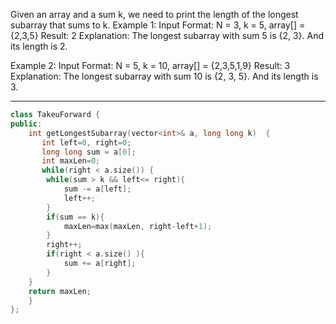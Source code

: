 Given an array and a sum k, we need to print the length of the longest subarray that sums to k.
Example 1:
Input Format: N = 3, k = 5, array[] = {2,3,5}
Result: 2
Explanation: The longest subarray with sum 5 is {2, 3}. And its length is 2.

Example 2:
Input Format: N = 5, k = 10, array[] = {2,3,5,1,9}
Result: 3
Explanation: The longest subarray with sum 10 is {2, 3, 5}. And its length is 3.

---
```cpp
class TakeuForward {
public:
    int getLongestSubarray(vector<int>& a, long long k)  {
       int left=0, right=0;
       long long sum = a[0];
       int maxLen=0;
       while(right < a.size()) {
        while(sum > k && left<= right){
            sum -= a[left];
            left++;
        }
        if(sum == k){
            maxLen=max(maxLen, right-left+1);
        }
        right++;
        if(right < a.size() ){
            sum += a[right];
        }
    }
    return maxLen;
    }
};
```
